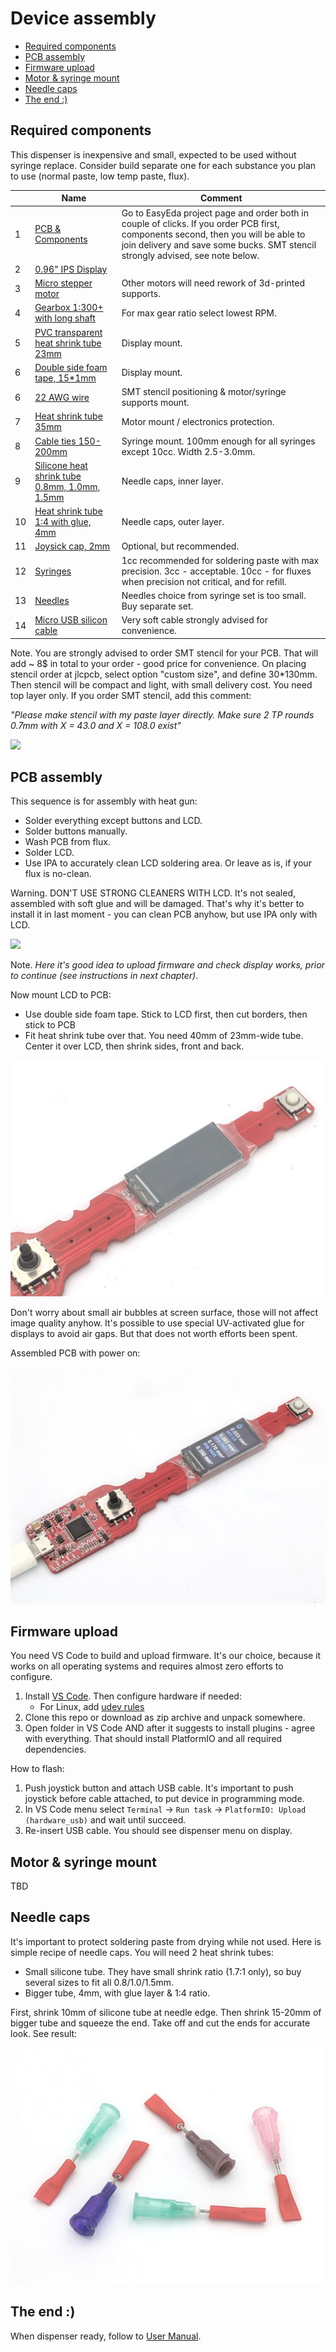 Device assembly <!-- omit in toc -->
===============

- [Required components](#required-components)
- [PCB assembly](#pcb-assembly)
- [Firmware upload](#firmware-upload)
- [Motor & syringe mount](#motor--syringe-mount)
- [Needle caps](#needle-caps)
- [The end :)](#the-end-)


## Required components

This dispenser is inexpensive and small, expected to be used without syringe replace. Consider build separate one for each substance you plan to use (normal
paste, low temp paste, flux).

&nbsp; | Name | Comment
-----|-------------|--------
1 | [PCB & Components](https://easyeda.com/puzrin/dispenser) | Go to EasyEda project page and order both in couple of clicks. If you order PCB first, components second, then you will be able to join delivery and save some bucks. SMT stencil strongly advised, see note below.
2 | [0.96" IPS Display](https://www.aliexpress.com/item/32861823719.html) |
3 | [Micro stepper motor](https://www.aliexpress.com/item/32979960185.html) | Other motors will need rework of 3d-printed supports.
4 | [Gearbox 1:300+ with long shaft](https://www.aliexpress.com/item/32987637967.html) | For max gear ratio select lowest RPM.
5 | [PVC transparent heat shrink tube 23mm](https://aliexpress.ru/item/32787322976.html) | Display mount.
6 | [Double side foam tape, 15*1mm](https://www.aliexpress.com/item/33050888785.html) | Display mount.
6 | [22 AWG wire](https://www.aliexpress.com/item/32854919883.html) | SMT stencil positioning & motor/syringe supports mount.
7 | [Heat shrink tube 35mm](https://www.aliexpress.com/item/32791427710.html) | Motor mount / electronics protection.
8 | [Cable ties 150-200mm](https://www.aliexpress.com/item/32807062474.html) | Syringe mount. 100mm enough for all syringes except 10cc. Width 2.5-3.0mm.
9 | [Silicone heat shrink tube 0.8mm, 1.0mm, 1.5mm](https://atopelec.aliexpress.com/store/group/Silicone-Heat-Shrink-Tubing/118669_505069419.html) | Needle caps, inner layer.
10 | [Heat shrink tube 1:4 with glue, 4mm](https://www.aliexpress.com/item/32787521306.html) | Needle caps, outer layer.
11 | [Joysick cap, 2mm](https://www.aliexpress.com/item/4000005913318.html) | Optional, but recommended.
12 | [Syringes](https://www.aliexpress.com/item/32920861566.html) | 1cc recommended for soldering paste with max precision. 3cc - acceptable. 10cc - for fluxes when precision not critical, and for refill.
13 | [Needles](https://www.aliexpress.com/item/32256297497.html) | Needles choice from syringe set is too small. Buy separate set.
14 | [Micro USB silicon cable](https://www.aliexpress.com/item/32858516897.html) | Very soft cable strongly advised for convenience.

Note. You are strongly advised to order SMT stencil for your PCB. That will
add ~ 8$ in total to your order - good price for convenience. On placing stencil
order at jlcpcb, select option "custom size", and define 30*130mm. Then stencil
will be compact and light, with small delivery cost. You need top layer only. If
you order SMT stencil, add this comment:

_"Please make stencil with my paste layer directly. Make sure 2 TP rounds 0.7mm
with X = 43.0 and X = 108.0 exist"_

![](images/smt_stencil_holes.png)


## PCB assembly

This sequence is for assembly with heat gun:

- Solder everything except buttons and LCD.
- Solder buttons manually.
- Wash PCB from flux.
- Solder LCD.
- Use IPA to accurately clean LCD soldering area. Or leave as is, if
  your flux is no-clean.

Warning. DON'T USE STRONG CLEANERS WITH LCD. It's not sealed, assembled with
soft glue and will be damaged. That's why it's better to install it in last
moment - you can clean PCB anyhow, but use IPA only with LCD.

![](images/dispenser_pcb_soldered.jpg)

Note. _Here it's good idea to upload firmware and check display works, prior to
continue (see instructions in next chapter)_.

Now mount LCD to PCB:

- Use double side foam tape. Stick to LCD first, then cut borders, then stick
  to PCB
- Fit heat shrink tube over that. You need 40mm of 23mm-wide tube. Center it
  over LCD, then shrink sides, front and back.

![](images/dispenser_lcd_mount.jpg)

Don't worry about small air bubbles at screen surface, those will not affect
image quality anyhow. It's possible to use special UV-activated glue for
displays to avoid air gaps. But that does not worth efforts been spent.

Assembled PCB with power on:

![](images/dispenser_pcb_powered.jpg)


## Firmware upload

You need VS Code to build and upload firmware. It's our choice, because
it works on all operating systems and requires almost zero efforts to configure.

1. Install [VS Code](https://code.visualstudio.com/). Then configure hardware if
   needed:
   - For Linux, add [udev rules](http://docs.platformio.org/en/latest/installation.html#troubleshooting)
2. Clone this repo or download as zip archive and unpack somewhere.
3. Open folder in VS Code AND after it suggests to install plugins - agree
   with everything. That should install PlatformIO and all required dependencies.

How to flash:

1. Push joystick button and attach USB cable. It's important to push joystick
   before cable attached, to put device in programming mode.
2. In VS Code menu select `Terminal` -> `Run task` -> `PlatformIO: Upload (hardware_usb)`
   and wait until succeed.
3. Re-insert USB cable. You should see dispenser menu on display.


## Motor & syringe mount

TBD


## Needle caps

It's important to protect soldering paste from drying while not used. Here is
simple recipe of needle caps. You will need 2 heat shrink tubes:

- Small silicone tube. They have small shrink ratio (1.7:1 only), so buy several
  sizes to fit all 0.8/1.0/1.5mm.
- Bigger tube, 4mm, with glue layer & 1:4 ratio.

First, shrink 10mm of silicone tube at needle edge. Then shrink 15-20mm of
bigger tube and squeeze the end. Take off and cut the ends for accurate look.
See result:

[![Needle caps](images/needle_caps.jpg)](images/needle_caps.jpg)


## The end :)

When dispenser ready, follow to [User Manual](./manual.md).
